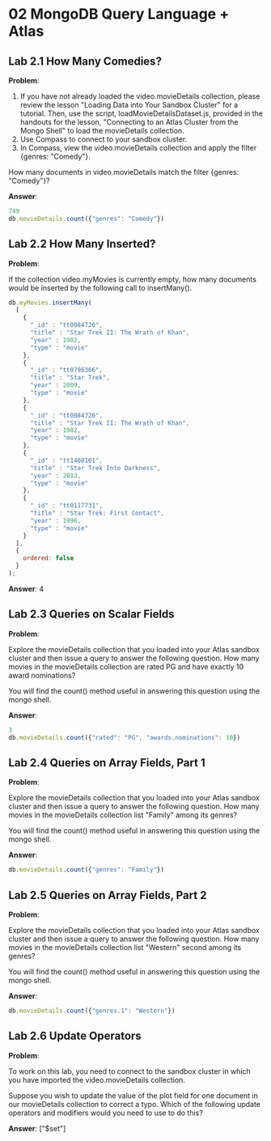 # 02 MongoDB Query Language + Atlas

## Lab 2.1 How Many Comedies?
**Problem**:
1. If you have not already loaded the video.movieDetails collection, please review the lesson "Loading Data into Your Sandbox Cluster" for a tutorial. Then, use the script, loadMovieDetailsDataset.js, provided in the handouts for the lesson, "Connecting to an Atlas Cluster from the Mongo Shell" to load the movieDetails collection.
2. Use Compass to connect to your sandbox cluster.
3. In Compass, view the video.movieDetails collection and apply the filter {genres: "Comedy"}.

How many documents in video.movieDetails match the filter {genres: "Comedy"}?

**Answer**: 
```js
749
db.movieDetails.count({"genres": "Comedy"})
```

## Lab 2.2 How Many Inserted?
**Problem**:

If the collection video.myMovies is currently empty, how many documents would be inserted by the following call to insertMany().

```js
db.myMovies.insertMany(
  [
    {
      "_id" : "tt0084726",
      "title" : "Star Trek II: The Wrath of Khan",
      "year" : 1982,
      "type" : "movie"
    },
    {
      "_id" : "tt0796366",
      "title" : "Star Trek",
      "year" : 2009,
      "type" : "movie"
    },
    {
      "_id" : "tt0084726",
      "title" : "Star Trek II: The Wrath of Khan",
      "year" : 1982,
      "type" : "movie"
    },
    {
      "_id" : "tt1408101",
      "title" : "Star Trek Into Darkness",
      "year" : 2013,
      "type" : "movie"
    },
    {
      "_id" : "tt0117731",
      "title" : "Star Trek: First Contact",
      "year" : 1996,
      "type" : "movie"
    }
  ],
  {
    ordered: false
  }
);
```

**Answer**: 4

## Lab 2.3 Queries on Scalar Fields
**Problem**:

Explore the movieDetails collection that you loaded into your Atlas sandbox cluster and then issue a query to answer the following question. How many movies in the movieDetails collection are rated PG and have exactly 10 award nominations?

You will find the count() method useful in answering this question using the mongo shell.

**Answer**: 
```js
3
db.movieDetails.count({"rated": "PG", "awards.nominations": 10})
```

## Lab 2.4 Queries on Array Fields, Part 1
**Problem**:

Explore the movieDetails collection that you loaded into your Atlas sandbox cluster and then issue a query to answer the following question. How many movies in the movieDetails collection list "Family" among its genres?

You will find the count() method useful in answering this question using the mongo shell.

**Answer**: 
```js
db.movieDetails.count({"genres": "Family"})
```

## Lab 2.5 Queries on Array Fields, Part 2
**Problem**:

Explore the movieDetails collection that you loaded into your Atlas sandbox cluster and then issue a query to answer the following question. How many movies in the movieDetails collection list "Western" second among its genres?

You will find the count() method useful in answering this question using the mongo shell.

**Answer**: 
```js
db.movieDetails.count({"genres.1": "Western"})
```

## Lab 2.6 Update Operators
**Problem**:

To work on this lab, you need to connect to the sandbox cluster in which you have imported the video.movieDetails collection.

Suppose you wish to update the value of the plot field for one document in our movieDetails collection to correct a typo. Which of the following update operators and modifiers would you need to use to do this?

**Answer**: ["$set"]
